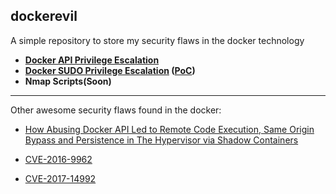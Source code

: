 ## dockerevil

A simple repository to store my security flaws in the docker technology

* **[Docker API Privilege Escalation](https://github.com/pyperanger/dockerevil/blob/master/docker-api.md)**
* **[Docker SUDO Privilege Escalation](https://github.com/pyperanger/dockerevil/blob/master/sudo-priv.md) ([PoC](https://github.com/pyperanger/dockerevil/blob/master/sud0-priv.sh))** 
* **Nmap Scripts(Soon)**

***
Other awesome security flaws found in the docker:

* [How Abusing Docker API Led to Remote Code Execution, Same Origin Bypass and Persistence in The Hypervisor via Shadow Containers](https://www.blackhat.com/docs/us-17/thursday/us-17-Cherny-Well-That-Escalated-Quickly-How-Abusing-The-Docker-API-Led-To-Remote-Code-Execution-Same-Origin-Bypass-And-Persistence_wp.pdf)

* [CVE-2016-9962](http://seclists.org/oss-sec/2017/q1/54)

* [CVE-2017-14992](https://github.com/moby/moby/issues/35075)

